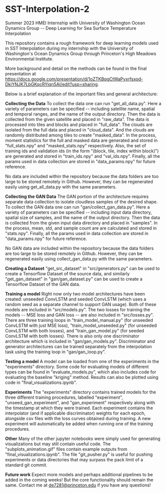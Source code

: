 # SST-Interpolation-2
Summer 2023 HMEI Internship with University of Washington Ocean Dynamics Group -- Deep Learning for Sea Surface Temperature Interpolation

This repository contains a rough framework for deep learning models used in SST Interpolation during my internship with the University
of Washington's Ocean Dynamics Group through Princeton's High Meadows Environmental Institute.

More background and detail on the methods can be found in the final presentation at 
https://docs.google.com/presentation/d/1oZTKBqgCtWaPyxrfsxod-DkiYNJK7LbGKqcRYiqn5AI/edit?usp=sharing.

Below is a brief explanation of the important files and general architecture:

**Collecting the Data**
To collect the data one can run "get_all_data.py". Here a variety of parameters can be specified -- including satellite name, spatial
and temporal ranges, and the name of the output directory. Then the data is collected from the given satellite and placed in "raw_data".
The data is processed into tiles and blocks and placed in "full_data". The clouds are isolated from the full data and placed in 
"cloud_data". And the clouds are randomly distributed among tiles to create "masked_data". In the process, moment statistics for the
full and masked data are generated and stored in "full_stats.npy" and "masked_stats.npy" respectively. Also, the set
of training ids and validation ids (in the form "(block, tile, index within block)") are generated and stored in 
"train_ids.npy" and "val_ids.npy". Finally, all the params used in data collection are stored in "data_params.npy" for future reference.

No data are included within the repository because the data folders are too large to be stored remotely in Github. However, they can be
regenerated easily using get_all_data.py with the same parameters.

**Collecting the GAN Data**
The GAN portion of the architecture requires separate data collection to isolate cloudless samples of the desired shape. To collect
the GAN data one can run "gan/collect_gan_data.py". Here a variety of parameters can be specified -- including input data directory,
spatial size of samples, and the name of the output directory. Then the data is collected from the given input data directory and placed
in "samples". In the process, mean, std, and sample count are are calculated and stored in "stats.npy". Finally, all the params used in 
data collection are stored in "data_params.npy" for future reference.

No GAN data are included within the repository because the data folders are too large to be stored remotely in Github. However, they can be
regenerated easily using collect_gan_data.py with the same parameters.

**Creating a Dataset**
"get_src_dataset" in "src/generators.py" can be used to create a Tensorflow Dataset of the source data, and similarly "get_gan_dataset" in
"gan/gan_dataset.py" can be used to create a Tensorflow Dataset of the GAN data.

**Training a model**
Right now only two model architectures have been created: unseeded ConvLSTM and seeded ConvLSTM (which uses a random seed as a separate channel
to support GAN usage). Both of these models are included in "src/models.py". The two losses for training the models -- MSE loss and GAN loss --
are also included in "src/losses.py". There are three training loops in "train_model_manual.py" (for unseeded ConvLSTM with just MSE loss),
"train_model_unseeded.py" (for unseeded ConvLSTM with both losses), and "train_gan_model.py" (for seeded ConvLSTM with both losses). There
is also only one discriminator architecture which is included in "gan/gan_models.py". Discriminator and generator architectures can be trained
separately from the interpolation task using the training loop in "gan/gan_loop.py". 

**Testing a model**
A model can be loaded from one of the experiments in the "experiments" directory. Some code for evaluating models of different types can be found
in "evaluate_models.py", which also includes code for evaluating the baseline "kriging" method. Results can also be plotted using code in 
"final_visualizations.ipynb".

**Experiments**
The "experiments" directory contains trained models for the three different training procedures, labelled "experiment", "unseed_gan_experiment", and
"gan_experiment" respectively along with the timestamp at which they were trained. Each experiment contains the interpolator (and if applicable discriminator)
weights for each epoch, alongside csv files with the loss curves obtained during training. A new experiment will automatically be added when running
one of the training procedures.

**Other**
Many of the other jupyter notebooks were simply used for generating visualizations but may still contain useful code. The "subplots_animation.gif" files
contain example outputs from "final_visualizations.ipynb". The file "git_pusher.py" is useful for pushing experiments or data directories that may 
surpass the pack limit of a standard git commit.

**Future work**
Expect more models and perhaps additional pipelines to be added in the coming weeks! But the core functionality should remain the same. Contact me
at de7281@princeton.edu if you have any questions!


